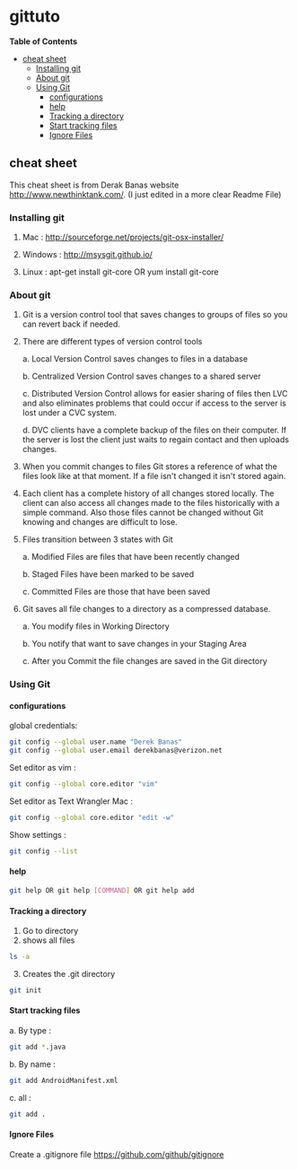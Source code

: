 

# gittuto
**Table of Contents**

- [cheat sheet](#cheat-sheet)
  * [Installing git](#installing-git)
  * [About git](#about-git)
  * [Using Git](#using-git)
    + [configurations](#configurations)
    + [help](#help)
    + [Tracking a directory](#tracking-a-directory)
    + [Start tracking files](#start-tracking-files)
    + [Ignore Files](#ignore-files)



## cheat sheet
This cheat sheet is from Derak Banas website http://www.newthinktank.com/. (I just edited in a more clear Readme File)


### Installing git



1. Mac : http://sourceforge.net/projects/git-osx-installer/

2. Windows : http://msysgit.github.io/

3. Linux : apt-get install git-core OR yum install git-core

### About git

1. Git is a version control tool that saves changes to groups of files so you can revert back if needed.

2. There are different types of version control tools

	a. Local Version Control saves changes to files in a database

	b. Centralized Version Control saves changes to a shared server

	c. Distributed Version Control allows for easier sharing of files then LVC and also eliminates problems that could occur if access to the server is lost under a CVC system.

	d. DVC clients have a complete backup of the files on their computer. If the server is lost the client just waits to regain contact and then uploads changes.

3. When you commit changes to files Git stores a reference of what the files look like at that moment. If a file isn't changed it isn't stored again.

4. Each client has a complete history of all changes stored locally. The client can also access all changes made to the files historically with a simple command. Also those files cannot be changed without Git knowing and changes are difficult to lose.

5. Files transition between 3 states with Git

	a. Modified Files are files that have been recently changed

	b. Staged Files have been marked to be saved

	c. Committed Files are those that have been saved

6. Git saves all file changes to a directory as a compressed database. 

	a. You modify files in Working Directory

	b. You notify that want to save changes in your Staging Area

	c. After you Commit the file changes are saved in the Git directory

### Using Git
#### configurations

global credentials:
```bash
git config --global user.name "Derek Banas" 
git config --global user.email derekbanas@verizon.net

```
Set editor as vim :
```bash
git config --global core.editor "vim" 
```
Set editor as Text Wrangler Mac :
```bash
git config --global core.editor "edit -w" 

```

Show settings :
```bash
git config --list 

```
#### help
```bash
git help OR git help [COMMAND] OR git help add

```
#### Tracking a directory

1. Go to directory
2. shows all files 

```bash
ls -a 

```

3.   Creates the .git directory

```bash
git init

```

#### Start tracking files
a. By type : 
```bash
git add *.java
```

b. By name : 

```bash
git add AndroidManifest.xml

```
c. all :

```bash
git add .
```

 #### Ignore Files

Create a .gitignore file
https://github.com/github/gitignore






